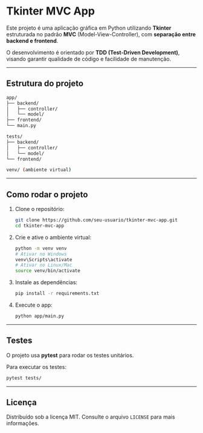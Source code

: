 # Tkinter MVC App

Este projeto é uma aplicação gráfica em Python utilizando **Tkinter** estruturada no padrão **MVC** (Model-View-Controller), com **separação entre backend e frontend**.

O desenvolvimento é orientado por **TDD (Test-Driven Development)**, visando garantir qualidade de código e facilidade de manutenção.

---

## Estrutura do projeto

```bash
app/
├── backend/
│   ├── controller/
│   └── model/
├── frontend/
└── main.py

tests/
├── backend/
│   ├── controller/
│   └── model/
└── frontend/

venv/ (ambiente virtual)
```

---

## Como rodar o projeto

1. Clone o repositório:

    ```bash
    git clone https://github.com/seu-usuario/tkinter-mvc-app.git
    cd tkinter-mvc-app
    ```

2. Crie e ative o ambiente virtual:

    ```bash
    python -m venv venv
    # Ativar no Windows
    venv\Scripts\activate
    # Ativar no Linux/Mac
    source venv/bin/activate
    ```

3. Instale as dependências:

    ```bash
    pip install -r requirements.txt
    ```

4. Execute o app:

    ```bash
    python app/main.py
    ```

---

## Testes

O projeto usa **pytest** para rodar os testes unitários.

Para executar os testes:

```bash
pytest tests/
```

---

## Licença

Distribuído sob a licença MIT. Consulte o arquivo `LICENSE` para mais informações.
